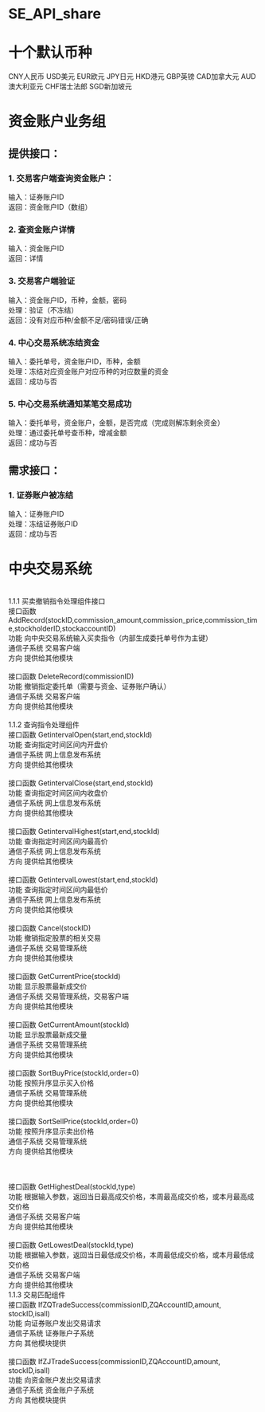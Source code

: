 SE_API_share
============
<h1>十个默认币种</h1>
CNY人民币
USD美元
EUR欧元
JPY日元
HKD港元
GBP英镑
CAD加拿大元
AUD澳大利亚元
CHF瑞士法郎
SGD新加坡元
<h1>资金账户业务组</h1>
<h2>提供接口：</h2>
<h3>1.	交易客户端查询资金账户：</h3>
输入：证券账户ID<br \>
返回：资金账户ID（数组）<br \>
<h3>2.	查资金账户详情</h3>
输入：资金账户ID<br \>
返回：详情<br \>
<h3>3.	交易客户端验证</h3>
输入：资金账户ID，币种，金额，密码<br \>
处理：验证（不冻结）<br \>
返回：没有对应币种/金额不足/密码错误/正确<br \>
<h3>4.	中心交易系统冻结资金</h3>
输入：委托单号，资金账户ID，币种，金额<br \>
处理：冻结对应资金账户对应币种的对应数量的资金<br \>
返回：成功与否<br \>
<h3>5.	中心交易系统通知某笔交易成功</h3>
输入：委托单号，资金账户，金额，是否完成（完成则解冻剩余资金）<br \>
处理：通过委托单号查币种，增减金额<br \>
返回：成功与否<br \>
<h2>需求接口：</h2>
<h3>1.	证券账户被冻结</h3>
输入：证券账户ID<br \>
处理：冻结证券账户ID<br \>
返回：成功与否<br \>

<h1>中央交易系统</h1>
<br>1.1.1	买卖撤销指令处理组件接口 <br\>
<br>接口函数	AddRecord(stockID,commission_amount,commission_price,commission_time,stockholderID,stockaccountID)<br\>
<br>功能	向中央交易系统输入买卖指令（内部生成委托单号作为主键）<br\>
<br>通信子系统	交易客户端<br\>
<br>方向	提供给其他模块<br\>
<br><br\>
<br>接口函数	DeleteRecord(commissionID)<br\>
<br>功能	撤销指定委托单（需要与资金、证券账户确认）<br\>
<br>通信子系统	交易客户端<br\>
<br>方向	提供给其他模块<br\>
<br><br\>
<br>1.1.2	查询指令处理组件<br\>
<br>接口函数	GetintervalOpen(start,end,stockId)<br\>
<br>功能	查询指定时间区间内开盘价<br\>
<br>通信子系统	网上信息发布系统<br\>
<br>方向	提供给其他模块<br\>
<br><br\>
<br>接口函数	GetintervalClose(start,end,stockId)<br\>
<br>功能	查询指定时间区间内收盘价<br\>
<br>通信子系统	网上信息发布系统<br\>
<br>方向	提供给其他模块<br\>
<br><br\>
<br>接口函数	GetintervalHighest(start,end,stockId)<br\>
<br>功能	查询指定时间区间内最高价<br\>
<br>通信子系统	网上信息发布系统<br\>
<br>方向	提供给其他模块<br\>
<br><br\>
<br>接口函数	GetintervalLowest(start,end,stockId)<br\>
<br>功能	查询指定时间区间内最低价<br\>
<br>通信子系统	网上信息发布系统<br\>
<br>方向	提供给其他模块<br\>
<br><br\>
<br>接口函数	Cancel(stockID)<br\>
<br>功能	撤销指定股票的相关交易<br\>
<br>通信子系统	交易管理系统<br\>
<br>方向	提供给其他模块<br\>
<br><br\>
<br>接口函数	GetCurrentPrice(stockId)<br\>
<br>功能	显示股票最新成交价<br\>
<br>通信子系统	交易管理系统，交易客户端<br\>
<br>方向	提供给其他模块<br\>
<br><br\>
<br>接口函数	GetCurrentAmount(stockId)<br\>
<br>功能	显示股票最新成交量<br\>
<br>通信子系统	交易管理系统<br\>
<br>方向	提供给其他模块<br\>
<br><br\>
<br>接口函数	SortBuyPrice(stockId,order=0)<br\>
<br>功能	按照升序显示买入价格<br\>
<br>通信子系统	交易管理系统<br\>
<br>方向	提供给其他模块<br\>
<br><br\>
<br>接口函数	SortSellPrice(stockId,order=0)<br\>
<br>功能	按照升序显示卖出价格<br\>
<br>通信子系统	交易管理系统<br\>
<br>方向	提供给其他模块<br\>
<br><br\>
<br><br\>
<br><br\>
<br>接口函数	GetHighestDeal(stockId,type)<br\>
<br>功能	根据输入参数，返回当日最高成交价格，本周最高成交价格，或本月最高成交价格<br\>
<br>通信子系统	交易客户端<br\>
<br>方向	提供给其他模块<br\>
<br><br\>
<br>接口函数	GetLowestDeal(stockId,type)<br\>
<br>功能	根据输入参数，返回当日最低成交价格，本周最低成交价格，或本月最低成交价格<br\>
<br>通信子系统	交易客户端<br\>
<br>方向	提供给其他模块<br\>
<br>1.1.3	交易匹配组件<br\>
<br>接口函数	IfZQTradeSuccess(commissionID,ZQAccountID,amount, stockID,isall)<br\>
<br>功能	向证券账户发出交易请求<br\>
<br>通信子系统	证券账户子系统<br\>
<br>方向	其他模块提供<br\>
<br><br\>
<br>接口函数	IfZJTradeSuccess(commissionID,ZQAccountID,amount, stockID,isall)<br\>
<br>功能	向资金账户发出交易请求<br\>
<br>通信子系统	资金账户子系统<br\>
<br>方向	其他模块提供<br\>
